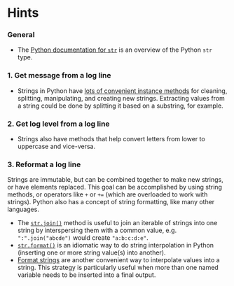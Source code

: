 # Hints

### General

- The [Python documentation for `str`][python-str-doc] is an overview of the Python `str` type.

### 1. Get message from a log line

 - Strings in Python have [lots of convenient instance methods][str-type-methods] for cleaning, splitting, manipulating, and creating new strings. Extracting values from a string could be done by splitting it based on a substring, for example.

### 2. Get log level from a log line

 - Strings also have methods that help convert letters from lower to uppercase and vice-versa.

### 3. Reformat a log line

Strings are immutable, but can be combined together to make new strings, or have elements replaced. This goal can be accomplished by using string methods, or operators like `+` or `+=` (which are overloaded to work with strings).
Python also has a concept of string formatting, like many other languages.

 - The [`str.join()`][str-join] method is useful to join an iterable of strings into one string by interspersing them with a common value, e.g. `":".join("abcde")` would create `"a:b:c:d:e"`.
 - [`str.format()`][str-format] is an idiomatic way to do string interpolation in Python (inserting one or more string value(s) into another).
 - [Format strings][format-str] are another convenient way to interpolate values into a string. This strategy is particularly useful when more than one named variable needs to be inserted into a final output.

 [python-str-doc]: https://docs.python.org/3.7/library/stdtypes.html#text-sequence-type-str
 [str-type-methods]: https://docs.python.org/3/library/stdtypes.html#str
 [str-join]: https://docs.python.org/3/library/stdtypes.html#str.join
 [str-format]: https://docs.python.org/3/library/stdtypes.html#str.format
 [format-str]: https://docs.python.org/3/library/string.html#formatstrings
